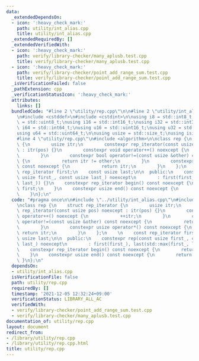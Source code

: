 ```yaml
---
data:
  _extendedDependsOn:
  - icon: ':heavy_check_mark:'
    path: utility/int_alias.cpp
    title: utility/int_alias.cpp
  _extendedRequiredBy: []
  _extendedVerifiedWith:
  - icon: ':heavy_check_mark:'
    path: verify/library-checker/many_aplusb.test.cpp
    title: verify/library-checker/many_aplusb.test.cpp
  - icon: ':heavy_check_mark:'
    path: verify/library-checker/point_add_range_sum.test.cpp
    title: verify/library-checker/point_add_range_sum.test.cpp
  _isVerificationFailed: false
  _pathExtension: cpp
  _verificationStatusIcon: ':heavy_check_mark:'
  attributes:
    links: []
  bundledCode: "#line 2 \"utility/rep.cpp\"\n\n#line 2 \"utility/int_alias.cpp\"\n\
    \n#include <cstddef>\n#include <cstdint>\n\nusing i8 = std::int8_t;\nusing u8\
    \ = std::uint8_t;\nusing i16 = std::int16_t;\nusing i32 = std::int32_t;\nusing\
    \ i64 = std::int64_t;\nusing u16 = std::uint16_t;\nusing u32 = std::uint32_t;\n\
    using u64 = std::uint64_t;\n\nusing usize = std::size_t;\nusing isize = std::ptrdiff_t;\n\
    #line 4 \"utility/rep.cpp\"\n#include <algorithm>\n\nclass rep {\n    struct rep_iterator\
    \ {\n        usize itr;\n        constexpr rep_iterator(const usize pos) noexcept\
    \ : itr(pos) {}\n        constexpr void operator++() noexcept {\n            ++itr;\n\
    \        }\n        constexpr bool operator!=(const usize &other) const noexcept\
    \ {\n            return itr != other;\n        }\n        constexpr usize operator*()\
    \ const noexcept {\n            return itr;\n        }\n    };\n    \n    const\
    \ rep_iterator first;\n    const usize last;\n\n  public:\n    constexpr rep(const\
    \ usize first_, const usize last_) noexcept\n        : first(first_), last(std::max(first_,\
    \ last_)) {}\n    constexpr rep_iterator begin() const noexcept {\n        return\
    \ first;\n    }\n    constexpr usize end() const noexcept {\n        return last;\n\
    \    }\n};\n"
  code: "#pragma once\n\n#include \"../utility/int_alias.cpp\"\n#include <algorithm>\n\
    \nclass rep {\n    struct rep_iterator {\n        usize itr;\n        constexpr\
    \ rep_iterator(const usize pos) noexcept : itr(pos) {}\n        constexpr void\
    \ operator++() noexcept {\n            ++itr;\n        }\n        constexpr bool\
    \ operator!=(const usize &other) const noexcept {\n            return itr != other;\n\
    \        }\n        constexpr usize operator*() const noexcept {\n           \
    \ return itr;\n        }\n    };\n    \n    const rep_iterator first;\n    const\
    \ usize last;\n\n  public:\n    constexpr rep(const usize first_, const usize\
    \ last_) noexcept\n        : first(first_), last(std::max(first_, last_)) {}\n\
    \    constexpr rep_iterator begin() const noexcept {\n        return first;\n\
    \    }\n    constexpr usize end() const noexcept {\n        return last;\n   \
    \ }\n};\n"
  dependsOn:
  - utility/int_alias.cpp
  isVerificationFile: false
  path: utility/rep.cpp
  requiredBy: []
  timestamp: '2021-12-05 12:32:24+09:00'
  verificationStatus: LIBRARY_ALL_AC
  verifiedWith:
  - verify/library-checker/point_add_range_sum.test.cpp
  - verify/library-checker/many_aplusb.test.cpp
documentation_of: utility/rep.cpp
layout: document
redirect_from:
- /library/utility/rep.cpp
- /library/utility/rep.cpp.html
title: utility/rep.cpp
---
```

